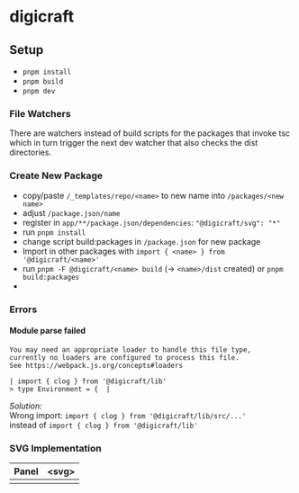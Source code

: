 # digicraft

## Setup
- ```pnpm install```
- ```pnpm build```
- ```pnpm dev```

### File Watchers
There are watchers instead of build scripts for the packages that invoke tsc which
in turn trigger the next dev watcher that also checks the dist directories.

### Create New Package
- copy/paste ```/_templates/repo/<name>``` to new name into ```/packages/<new name>```
- adjust ```/package.json/name```
- register in ```app/**/package.json/dependencies```: ```"@digicraft/svg": "*"```
- run ```pnpm install```
- change script build:packages in ```/package.json``` for new package
- Import in other packages with ```import { <name> } from '@digicraft/<name>'```
- run ```pnpm -F @digicraft/<name> build``` (-> ```<name>/dist``` created)
or ```pnpm build:packages```
- 


### Errors
#### Module parse failed
```Module parse failed: Unexpected token (5:5)
You may need an appropriate loader to handle this file type, 
currently no loaders are configured to process this file.
See https://webpack.js.org/concepts#loaders

| import { clog } from '@digicraft/lib'  
> type Environment = {  |
```  

*Solution:*  
Wrong import: ```import { clog } from '@digicraft/lib/src/...'```  
instead of ```import { clog } from '@digicraft/lib'```

### SVG Implementation
| Panel | &lt;svg> |
|-------|----------|
|       |          |

